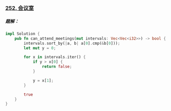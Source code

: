### [252. 会议室](https://leetcode.cn/problems/meeting-rooms/)

##### 题解：
```rust
impl Solution {
    pub fn can_attend_meetings(mut intervals: Vec<Vec<i32>>) -> bool {
        intervals.sort_by(|a, b| a[0].cmp(&b[0]));
        let mut y = 0;

        for x in intervals.iter() {
            if y > x[0] {
                return false;
            }

            y = x[1];
        }

        true
    }
}

```
